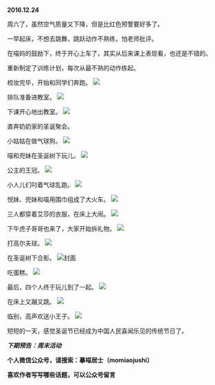 
**2016.12.24**

周六了，虽然空气质量又下降，但是比红色预警要好多了。

一早起床，不想去跳舞，跳跃动作不熟练，怕老师批评。

在喵妈的鼓励下，终于开心上车了，其实从后来课上表现看，也还是不错的。

重新制定了训练计划，每次从最不熟的动作练起。

梳妆完毕，开始和同学们奔跑。
![](https://pic4.zhimg.com/v2-34a974dac904f33a0aa20f88e48657e6.jpg)


排队准备进教室。
![](https://pic3.zhimg.com/v2-e3bafb2df079e21bb3161afaed26e929.jpg)


下课开心地出教室。
![](https://pic4.zhimg.com/v2-e7d5d2ae49e06b8affc73883b1958cfc.jpg)


直奔奶奶家的圣诞聚会。

小姑姑在做气球狗。
![](https://pic1.zhimg.com/v2-09b2f02db69ea8d736f473075baddd8e.jpg)


喵和兜妹在圣诞树下玩儿。
![](https://pic3.zhimg.com/v2-2f626bfa835c0bd5f4ec58f0c07180c6.jpg)


公主的王冠。
![](https://pic4.zhimg.com/v2-17b95dda4d05c7951b9d640d82e9d677.jpg)


小人儿们叼着气球乱跑。
![](https://pic2.zhimg.com/v2-8ef8fdd2f1b22aa484e2433f8de05377.jpg)


悦妹、兜妹和喵用围巾组成了大火车。
![](https://pic2.zhimg.com/v2-63e96a8b5f2e9779a3f6aeeb7f76a1e9.jpg)


三人都穿着艾莎的衣服，在床上大闹。
![](https://pic4.zhimg.com/v2-45a5600fddfdc702839c9f40a5282aed.jpg)


下午虎子哥哥也来了，大家开始拆礼物。
![](https://pic3.zhimg.com/v2-0c50aa7056f210de0cb405f8c160ddc0.jpg)


打高尔夫球。
![](https://pic2.zhimg.com/v2-a01f62f6b11a67eb0d99858722f01727.jpg)


在圣诞树下合影。
![](https://pic3.zhimg.com/v2-be8ce596853b30dd332e13dbc48787a4.jpg)封面


吃蛋糕。
![](https://pic4.zhimg.com/v2-bfb9def265ddbfeadf45c8388bad99dc.jpg)


最后，四个人终于玩儿到了一起。
![](https://pic1.zhimg.com/v2-d6e1fc48980c0493b18bf15538fdd4c9.jpg)


在床上又蹦又跳。
![](https://pic1.zhimg.com/v2-30927457601cc0fd1705e8800a2c3a80.jpg)


临别，高声欢送小王子。
![](https://pic4.zhimg.com/v2-0f549c105b015917c5e18f1b10086981.jpg)


短短的一天，感觉圣诞节已经成为中国人民喜闻乐见的传统节日了。


***下期预告：周末活动***


**个人微信公众号，请搜索：摹喵居士（momiaojushi）**

**喜欢作者写写哪些话题，可以公众号留言**
